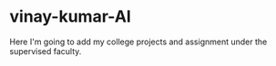 # vinay-kumar-AI
Here  I'm going to add my college projects and assignment under the supervised faculty.
